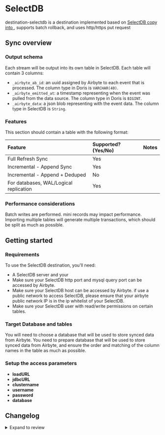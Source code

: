 # SelectDB

destination-selectdb is a destination implemented based on [SelectDB copy into ](https://cn.selectdb.com/docs/%E4%BD%BF%E7%94%A8%E6%8C%87%E5%8D%97/%E6%95%B0%E6%8D%AE%E5%AF%BC%E5%85%A5#copy-into), supports batch rollback, and uses http/https put request

## Sync overview

### Output schema

Each stream will be output into its own table in SelectDB. Each table will contain 3 columns:

- `_airbyte_ab_id`: an uuid assigned by Airbyte to each event that is processed. The column type in Doris is `VARCHAR(40)`.
- `_airbyte_emitted_at`: a timestamp representing when the event was pulled from the data source. The column type in Doris is `BIGINT`.
- `_airbyte_data`: a json blob representing with the event data. The column type in SelectDB is `String`.

### Features

This section should contain a table with the following format:

| Feature                                | Supported?(Yes/No) | Notes |
| :------------------------------------- | :----------------- | :---- |
| Full Refresh Sync                      | Yes                |       |
| Incremental - Append Sync              | Yes                |       |
| Incremental - Append + Deduped         | No                 |       |
| For databases, WAL/Logical replication | Yes                |       |

### Performance considerations

Batch writes are performed. mini records may impact performance.
Importing multiple tables will generate multiple transactions, which should be split as much as possible.

## Getting started

### Requirements

To use the SelectDB destination, you'll need:

- A SelectDB server and your
- Make sure your SelectDB http port and mysql query port can be accessed by Airbyte.
- Make sure your SelectDB host can be accessed by Airbyte. if use a public network to access SelectDB, please ensure that your airbyte public network IP is in the ip whitelist of your SelectDB.
- Make sure your SelectDB user with read/write permissions on certain tables.

### Target Database and tables

You will need to choose a database that will be used to store synced data from Airbyte.
You need to prepare database that will be used to store synced data from Airbyte, and ensure the order and matching of the column names in the table as much as possible.

### Setup the access parameters

- **loadURL**
- **jdbcURL**
- **clustername**
- **username**
- **password**
- **database**

## Changelog

<details>
  <summary>Expand to review</summary>

| Version | Date       | Pull Request                                               | Subject                              |
| :------ | :--------- | :--------------------------------------------------------- | :----------------------------------- |
| 0.1.0   | 2023-04-03 | [\#20881](https://github.com/airbytehq/airbyte/pull/20881) | Initial release SelectDB Destination |

</details>